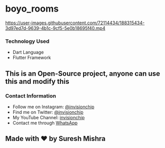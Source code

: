 # boyo_rooms


https://user-images.githubusercontent.com/72114434/188315434-3d97ed7d-9639-4b1c-9cf5-5e0b18695f40.mp4


### Technology Used
 - Dart Language
 - Flutter Framework
 
## This is an Open-Source project, anyone can use this and modify this
 
### Contact Information

- Follow me on Instagram: [@invisionchip](https://www.instagram.com/invisionchip)
- Find me on Twitter: [@invisionchip](https://twitter.com/invisionchip)
- My YouTube Channel: [invisionchip](https://www.youtube.com/channel/UCafeVMVotqWH7jKOR5wzoYA)
- Contact me through [WhatsApp](https://api.whatsapp.com/send?phone=+919437007938&text=&source=&data=&app_absent=)


## Made with :heart: by Suresh Mishra
